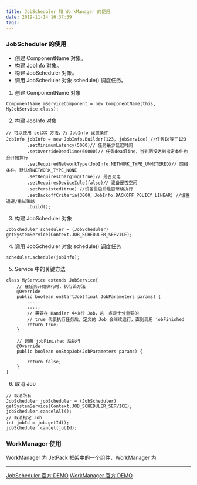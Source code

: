 ```yaml
---
title: JobScheduler 和 WorkManager 的使用
date: 2019-11-14 16:37:39
tags:
---
```


### JobScheduler 的使用

* 创建 ComponentName 对象。
* 构建 JobInfo 对象。
* 构建 JobScheduler 对象。
* 调用 JobScheduler 对象 schedule() 调度任务。


1. 创建 ComponentName 对象

```
ComponentName mServiceComponent = new ComponentName(this, MyJobService.class);
```

2. 构建 JobInfo 对象

```
// 可以使用 setXX 方法，为 JobInfo 设置条件
JobInfo jobInfo = new JobInfo.Builder(123, jobService) //任务Id等于123
        .setMinimumLatency(5000)// 任务最少延迟时间 
        .setOverrideDeadline(60000)// 任务deadline，当到期没达到指定条件也会开始执行 
        .setRequiredNetworkType(JobInfo.NETWORK_TYPE_UNMETERED)// 网络条件，默认值NETWORK_TYPE_NONE
        .setRequiresCharging(true)// 是否充电 
        .setRequiresDeviceIdle(false)// 设备是否空闲
        .setPersisted(true) //设备重启后是否继续执行
        .setBackoffCriteria(3000，JobInfo.BACKOFF_POLICY_LINEAR) //设置退避/重试策略
        .build(); 
```


3. 构建 JobScheduler 对象

```
JobScheduler scheduler = (JobScheduler) getSystemService(Context.JOB_SCHEDULER_SERVICE);  

```


4.  调用 JobScheduler 对象 schedule() 调度任务

```
scheduler.schedule(jobInfo);
```

5. Service 中的关键方法


```
class MyService extends JobService{
    // 在任务开始执行时，执行该方法
    @Override
    public boolean onStartJob(final JobParameters params) {
        .....
        .....
        // 需要在 Handler 中执行 Job，这一点是十分重要的
        // true 代表执行任务后，定义的 Job 会继续运行，直到调用 jobFinished 
        return true;
    }

    // 调用 jobFinished 后执行
    @Override
    public boolean onStopJob(JobParameters params) {
        
        return false;
    }
}
```
6. 取消 Job

```
// 取消所有
JobScheduler jobScheduler = (JobScheduler) getSystemService(Context.JOB_SCHEDULER_SERVICE);
jobScheduler.cancelAll();
// 取消指定 Job
int jobId = job.getId();
jobScheduler.cancel(jobId);
```

### WorkManager 使用

WorkManager 为 JetPack 框架中的一个组件，WorkManager 为


----
[JobScheduler 官方 DEMO](https://github.com/googlearchive/android-JobScheduler)
[WorkManager 官方 DEMO](https://github.com/android/background-tasks-samples)